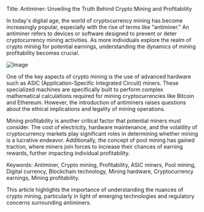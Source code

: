 Title: Antiminer: Unveiling the Truth Behind Crypto Mining and Profitability

In today's digital age, the world of cryptocurrency mining has become increasingly popular, especially with the rise of terms like "antiminer." An antiminer refers to devices or software designed to prevent or deter cryptocurrency mining activities. As more individuals explore the realm of crypto mining for potential earnings, understanding the dynamics of mining profitability becomes crucial.

![Image](https://github.com/user-attachments/assets/31692037-0104-4703-abd1-696b6a7dd41b)

One of the key aspects of crypto mining is the use of advanced hardware such as ASIC (Application-Specific Integrated Circuit) miners. These specialized machines are specifically built to perform complex mathematical calculations required for mining cryptocurrencies like Bitcoin and Ethereum. However, the introduction of antiminers raises questions about the ethical implications and legality of mining operations.

Mining profitability is another critical factor that potential miners must consider. The cost of electricity, hardware maintenance, and the volatility of cryptocurrency markets play significant roles in determining whether mining is a lucrative endeavor. Additionally, the concept of pool mining has gained traction, where miners join forces to increase their chances of earning rewards, further impacting individual profitability.

Keywords: Antiminer, Crypto mining, Profitability, ASIC miners, Pool mining, Digital currency, Blockchain technology, Mining hardware, Cryptocurrency earnings, Mining profitability. 

This article highlights the importance of understanding the nuances of crypto mining, particularly in light of emerging technologies and regulatory concerns surrounding antiminers.